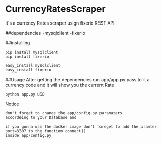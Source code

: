 # CurrencyRatesScraper

It's a currency Rates scraper usign fixerio REST API


##dependencies
  -mysqlclient
  -fixerio
  
##installing
    
    pip install mysqlclient
    pip install fixerio
     
    easy_install mysqlclient
    easy_install fixerio
 
 ##Usage 
    After getting the dependencies run app/app.py
    pass to it a currency code and it will show you the current Rate
    
    python app.py USD
   
   
Notice

    don't forget to change the app/config.py paramaters
    accordeing to your Database and 
    
    if you gonna use the docker image don't foreget to add the pramter 
    port=3307 to the function connect() 
    inside app/config.py   
